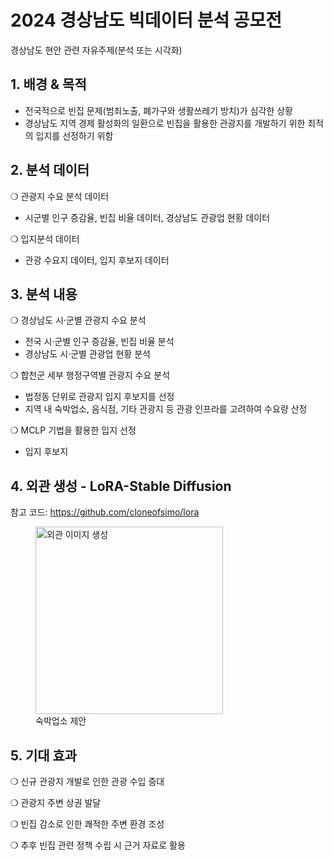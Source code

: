 # 2024 경상남도 빅데이터 분석 공모전
경상남도 현안 관련 자유주제(분석 또는 시각화)

## 1. 배경 & 목적
- 전국적으로 빈집 문제(범죄노출, 폐가구와 생활쓰레기 방치)가 심각한 상황
- 경상남도 지역 경제 활성화의 일환으로 빈집을 활용한 관광지를 개발하기 위한 최적의 입지를 선정하기 위함

## 2. 분석 데이터
❍ 관광지 수요 분석 데이터
- 시군별 인구 증감율, 빈집 비율 데이터, 경상남도 관광업 현황 데이터

❍ 입지분석 데이터
- 관광 수요지 데이터, 입지 후보지 데이터

## 3. 분석 내용
❍ 경상남도 시·군별 관광지 수요 분석
- 전국 시·군별 인구 증감율, 빈집 비율 분석
- 경상남도 시·군별 관광업 현황 분석

❍ 합천군 세부 행정구역별 관광지 수요 분석
- 법정동 단위로 관광지 입지 후보지를 선정
- 지역 내 숙박업소, 음식점, 기타 관광지 등 관광 인프라를 고려하여 수요량 산정

❍ MCLP 기법을 활용한 입지 선정
- 입지 후보지

## 4. 외관 생성 - LoRA-Stable Diffusion
참고 코드: https://github.com/cloneofsimo/lora
<figure>
  <img src="https://github.com/user-attachments/assets/aebb0269-caaf-45c0-955e-7655d22bf567" alt="외관 이미지 생성" width="300"/>
  <figcaption>숙박업소 제안</figcaption>
</figure>


## 5. 기대 효과
❍ 신규 관광지 개발로 인한 관광 수입 증대

❍ 관광지 주변 상권 발달

❍ 빈집 감소로 인한 쾌적한 주변 환경 조성

❍ 추후 빈집 관련 정책 수립 시 근거 자료로 활용
